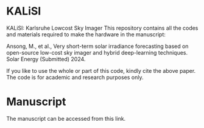 # KALiSI
KALiSI: Karlsruhe Lowcost Sky Imager 
This repository contains all the codes and materials required to make the hardware in the manuscript:

Ansong, M., et al., Very short-term solar irradiance forecasting based on open-source low-cost sky imager and hybrid deep-learning techniques. Solar Energy (Submitted) 2024.

If you like to use the whole or part of this code, kindly cite the above paper. The code is for academic and research purposes only.

# Manuscript
The manuscript can be accessed from this link.
